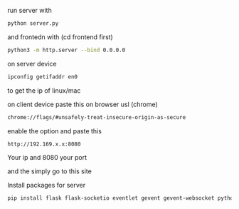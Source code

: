 run server with 
```bash
python server.py
```
and frontedn with (cd frontend first)
```bash
python3 -m http.server --bind 0.0.0.0
```

on server device
```bash
ipconfig getifaddr en0
```
to get the ip of linux/mac

on client device
paste this on browser usl (chrome)
```bash
chrome://flags/#unsafely-treat-insecure-origin-as-secure
```
enable the option and paste this
```bash
http://192.169.x.x:8080
```
Your ip and 8080 your port

and the simply go to this site

Install packages for server
```bash
pip install flask flask-socketio eventlet gevent gevent-websocket python-socketio flask_cors
```
